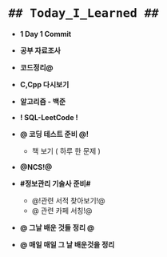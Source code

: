 # `## Today_I_Learned ##`

- **1 Day 1 Commit**
- **공부 자료조사**
- **코드정리@**
- **C,Cpp 다시보기**
- **알고리즘 - 백준**
- **! SQL-LeetCode !**
- **@ 코딩 테스트 준비 @!**
  - 책 보기 ( 하루 한 문제 )
- **@NCS!@**
- **#정보관리 기술사 준비#**
  - @!관련 서적 찾아보기!@
  - @ 관련 카페 서칭!@
- **@ 그날 배운 것들 정리 @**

- **@ 매일 매일 그 날 배운것을 정리**
